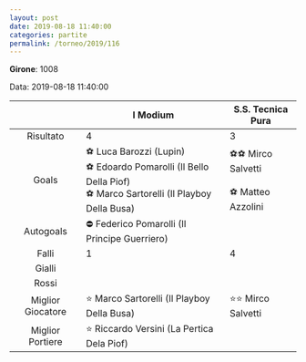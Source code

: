 ```yaml
---
layout: post
date: 2019-08-18 11:40:00
categories: partite
permalink: /torneo/2019/116
---
```

**Girone**: 1008

Data: 2019-08-18 11:40:00

| | I Modium | S.S. Tecnica Pura |
|:-----:|-----|-----|
Risultato|4|3
Goals|⚽ Luca Barozzi (Lupin)<br/>⚽ Edoardo Pomarolli (Il Bello Della Piof)<br/>⚽ Marco Sartorelli (Il Playboy Della Busa)|⚽⚽ Mirco Salvetti<br/><br/>⚽ Matteo Azzolini<br/>
Autogoals|⛔ Federico Pomarolli (Il Principe Guerriero)|
Falli|1|4
Gialli||
Rossi||
Miglior Giocatore|⭐ Marco Sartorelli (Il Playboy Della Busa)<br/>|⭐⭐ Mirco Salvetti<br/>
Miglior Portiere|⭐ Riccardo Versini (La Pertica Dela Piof)<br/>|